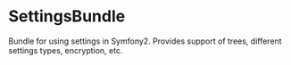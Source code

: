 SettingsBundle
==============

Bundle for using settings in Symfony2. Provides support of trees, different settings types, encryption, etc.